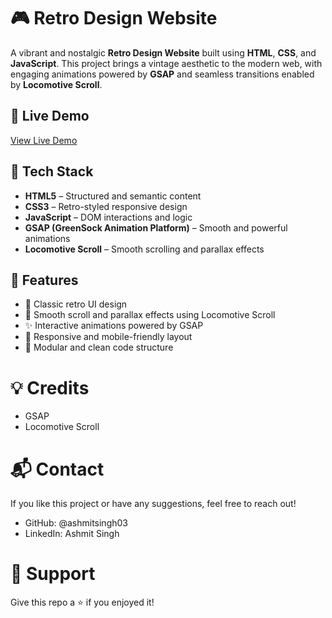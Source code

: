 # 🎮 Retro Design Website

A vibrant and nostalgic **Retro Design Website** built using **HTML**, **CSS**, and **JavaScript**. This project brings a vintage aesthetic to the modern web, with engaging animations powered by **GSAP** and seamless transitions enabled by **Locomotive Scroll**.

## 🚀 Live Demo

[View Live Demo](#) <!-- Replace # with your live demo URL -->

## 🧰 Tech Stack

- **HTML5** – Structured and semantic content
- **CSS3** – Retro-styled responsive design
- **JavaScript** – DOM interactions and logic
- **GSAP (GreenSock Animation Platform)** – Smooth and powerful animations
- **Locomotive Scroll** – Smooth scrolling and parallax effects

## 📸 Features

- 🎨 Classic retro UI design
- 🔁 Smooth scroll and parallax effects using Locomotive Scroll
- ✨ Interactive animations powered by GSAP
- 📱 Responsive and mobile-friendly layout
- 🧩 Modular and clean code structure

<h1>💡 Credits</h1>
<ul>
  <li>GSAP</li>
  <li>Locomotive Scroll</li>
</ul>

<h1>📬 Contact</h1>
<p>If you like this project or have any suggestions, feel free to reach out!</p>
<ul>
  <li>GitHub: @ashmitsingh03</li>
  <li>LinkedIn: Ashmit Singh</li>
</ul>

<h1>🖤 Support</h1>
<p>Give this repo a ⭐ if you enjoyed it!</p>
